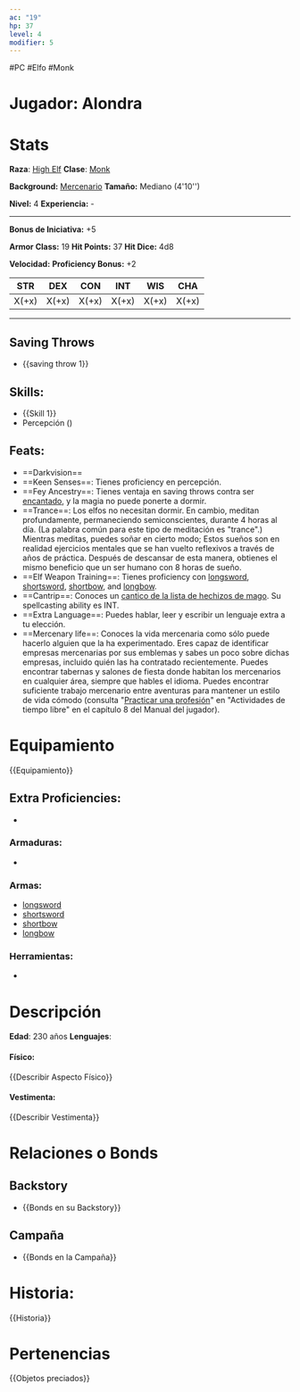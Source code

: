 ```yaml
---
ac: "19"
hp: 37
level: 4
modifier: 5
---
```

#PC #Elfo #Monk
# Jugador: Alondra
# Stats
**Raza**: [High Elf](https://5e.tools/races.html#elf%20(high)_phb)
**Clase**: [Monk](https://5e.tools/classes.html#monk_phb)

**Background:** [Mercenario](https://5e.tools/backgrounds.html#mercenary%20veteran_scag)
**Tamaño:** Mediano (4'10'')

**Nivel:** 4
**Experiencia:** -
***
**Bonus de Iniciativa:** +5

**Armor Class:** 19
**Hit Points:** 37
**Hit Dice:** 4d8

**Velocidad:** 
**Proficiency Bonus:** +2

|  STR  |  DEX  |  CON  |  INT  |  WIS  |  CHA  |
| :---: | :---: | :---: | :---: | :---: | :---: |
| X(+x) | X(+x) | X(+x) | X(+x) | X(+x) | X(+x) |
***
## Saving Throws
- {{saving throw 1}}
## **Skills**:
- {{Skill 1}}
- Percepción ()
## Feats:
- ==Darkvision==
- ==Keen Senses==: Tienes proficiency en percepción.
- ==Fey Ancestry==: Tienes ventaja en saving throws contra ser [encantado](https://5e.tools/conditionsdiseases.html#charmed_phb), y la magia no puede ponerte a dormir.
- ==Trance==: Los elfos no necesitan dormir. En cambio, meditan profundamente, permaneciendo semiconscientes, durante 4 horas al día. (La palabra común para este tipo de meditación es "trance".) Mientras meditas, puedes soñar en cierto modo; Estos sueños son en realidad ejercicios mentales que se han vuelto reflexivos a través de años de práctica. Después de descansar de esta manera, obtienes el mismo beneficio que un ser humano con 8 horas de sueño.
- ==Elf Weapon Training==: Tienes proficiency con [longsword](https://5e.tools/items.html#longsword_phb), [shortsword](https://5e.tools/items.html#shortsword_phb), [shortbow](https://5e.tools/items.html#shortbow_phb), and [longbow](https://5e.tools/items.html#longbow_phb).
- ==Cantrip==: Conoces un [cantico de la lista de hechizos de mago](https://5e.tools/spells.html#blankhash,flstlevel:0=1,flstclass:wizard=1). Su spellcasting ability es INT.
- ==Extra Language==: Puedes hablar, leer y escribir un lenguaje extra a tu elección.
- ==Mercenary life==: Conoces la vida mercenaria como sólo puede hacerlo alguien que la ha experimentado. Eres capaz de identificar empresas mercenarias por sus emblemas y sabes un poco sobre dichas empresas, incluido quién las ha contratado recientemente. Puedes encontrar tabernas y salones de fiesta donde habitan los mercenarios en cualquier área, siempre que hables el idioma. Puedes encontrar suficiente trabajo mercenario entre aventuras para mantener un estilo de vida cómodo (consulta "[Practicar una profesión](https://5e.tools/book.html#PHB,8,practicing%20a%20profession,0)" en "Actividades de tiempo libre" en el capítulo 8 del Manual del jugador).
# Equipamiento
{{Equipamiento}}
## Extra Proficiencies:
- 
### Armaduras:
- 
### Armas:
- [longsword](https://5e.tools/items.html#longsword_phb)
- [shortsword](https://5e.tools/items.html#shortsword_phb)
- [shortbow](https://5e.tools/items.html#shortbow_phb)
- [longbow](https://5e.tools/items.html#longbow_phb)
### Herramientas:
- 
# Descripción
**Edad**: 230 años
**Lenguajes**:
#### Físico:
{{Describir Aspecto Físico}}
#### Vestimenta: 
{{Describir Vestimenta}}
# Relaciones o Bonds
## Backstory
- {{Bonds en su Backstory}}
## Campaña
- {{Bonds en la Campaña}}
# Historia:
{{Historia}}
# Pertenencias
{{Objetos preciados}}

